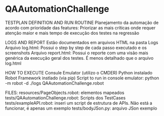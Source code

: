 # QAAutomationChallenge

TESTPLAN DEFINITION AND RUN ROUTINE Planejamento da automação de acordo com prioridade das features: Priorizar as mais críticas onde requer atenção maior e mais tempo de execução dos testes na regressão

LOGS AND REPORT Estão documentados em arquivos HTML na pasta Logs Arquivo log.html: Possui o step by step de cada passo executado e os screenshots Arquivo report.html: Possui o reporte com uma visão mais genérica da execução geral dos testes. É menos detalhado que o arquivo log.html

HOW TO EXECUTE Consule Emulator (utilizo o CMDER) Python instalado Robot Framework instlado (via pip) Script to run in console emulator: python -m robot -d ./logs QAAutomationChallenge.robot

FILES: resources/PageObjects.robot: elementos mapeados tests/QAAutomationChallenge.robot: Scripts dos TestCases tests/exampleAPI.robot: inseri um script de estrutura de APIs. Não está a funcionar, é apenas um exemplo tests/bodyJSon.py: arquivo JSon exemplo
